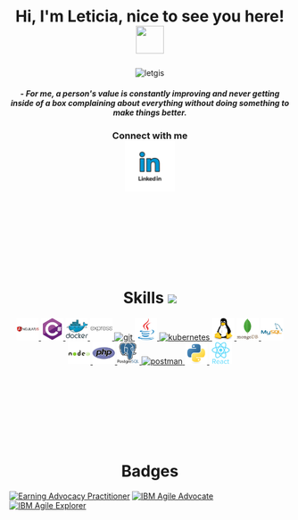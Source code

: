 <h1 align="center"> Hi, I'm Leticia, nice to see you here! <img src = "https://raw.githubusercontent.com/MartinHeinz/MartinHeinz/master/wave.gif" width="50" height="50"> </h1>
<p align="center"> <img src="https://komarev.com/ghpvc/?username=letgisele" alt="letgis" /> </p>
<h5 align="center"> - For me, a person's value is constantly improving and never getting inside of a box complaining about everything without doing something to make things better. </h5>

<h3 align="center"> Connect with me <a href="https://www.linkedin.com/in/leticia-anastacio-56a98b45/" target="blank">
<br/>
<img align="center" src="https://github.com/Letgis/Letgis/blob/main/Icons/label_linkedin_logo_linkedin%20logo_icon.svg" alt="letgis" height="90" width="90" /></a> </h3>

<br/>
<br/>
<br/>
<br/>
<br/>
<br/>
<br/>
<p>

<h1 align="center"> Skills <img src = "https://media2.giphy.com/media/QssGEmpkyEOhBCb7e1/giphy.gif?cid=ecf05e47a0n3gi1bfqntqmob8g9aid1oyj2wr3ds3mg700bl&rid=giphy.gif" width="32"></h1>

<p align="center"> 
  <a href="https://angular.io" target="_blank"> <img src="https://raw.githubusercontent.com/devicons/devicon/master/icons/angularjs/angularjs-original-wordmark.svg" alt="angularjs" width="40" height="40"/> </a> 
  <a href="https://www.w3schools.com/cs/" target="_blank"> <img src="https://raw.githubusercontent.com/devicons/devicon/master/icons/csharp/csharp-original.svg" alt="csharp" width="40" height="40"/> </a> 
  <a href="https://www.docker.com/" target="_blank"> <img src="https://raw.githubusercontent.com/devicons/devicon/master/icons/docker/docker-original-wordmark.svg" alt="docker" width="40" height="40"/> </a> 
  <a href="https://expressjs.com" target="_blank"> <img src="https://raw.githubusercontent.com/devicons/devicon/master/icons/express/express-original-wordmark.svg" alt="express" width="40" height="40"/> </a>
  </a> <a href="https://git-scm.com/" target="_blank"> <img src="https://www.vectorlogo.zone/logos/git-scm/git-scm-icon.svg" alt="git" width="40" height="40"/> </a>   </a> <a href="https://www.java.com" target="_blank"> <img src="https://raw.githubusercontent.com/devicons/devicon/master/icons/java/java-original.svg" alt="java" width="40" height="40"/> </a> 
  <a href="https://kubernetes.io" target="_blank"> <img src="https://www.vectorlogo.zone/logos/kubernetes/kubernetes-icon.svg" alt="kubernetes" width="40" height="40"/> </a> <a href="https://www.linux.org/" target="_blank"> <img src="https://raw.githubusercontent.com/devicons/devicon/master/icons/linux/linux-original.svg" alt="linux" width="40" height="40"/> </a> <a href="https://www.mongodb.com/" target="_blank"> <img src="https://raw.githubusercontent.com/devicons/devicon/master/icons/mongodb/mongodb-original-wordmark.svg" alt="mongodb" width="40" height="40"/> </a> <a href="https://www.mysql.com/" target="_blank"> <img src="https://raw.githubusercontent.com/devicons/devicon/master/icons/mysql/mysql-original-wordmark.svg" alt="mysql" width="40" height="40"/> </a> <a href="https://nodejs.org" target="_blank"> <img src="https://raw.githubusercontent.com/devicons/devicon/master/icons/nodejs/nodejs-original-wordmark.svg" alt="nodejs" width="40" height="40"/> </a> <a href="https://www.php.net" target="_blank"> <img src="https://raw.githubusercontent.com/devicons/devicon/master/icons/php/php-original.svg" alt="php" width="40" height="40"/> </a> <a href="https://www.postgresql.org" target="_blank"> <img src="https://raw.githubusercontent.com/devicons/devicon/master/icons/postgresql/postgresql-original-wordmark.svg" alt="postgresql" width="40" height="40"/> </a> <a href="https://postman.com" target="_blank"> <img src="https://www.vectorlogo.zone/logos/getpostman/getpostman-icon.svg" alt="postman" width="40" height="40"/> </a>   <a href="https://www.python.org" target="_blank"> <img src="https://raw.githubusercontent.com/devicons/devicon/master/icons/python/python-original.svg" alt="python" width="40" height="40"/> </a> 
  <a href="https://reactjs.org/" target="_blank"> <img src="https://raw.githubusercontent.com/devicons/devicon/master/icons/react/react-original-wordmark.svg" alt="react" width="40" height="40"/> </a> <p>
  
<br/>
<br/>
<br/>
<br/>
<br/>
<br/>
<br/>

<h1 align="center">Badges</h1>
  
<!--START_SECTION:badges-->
[![Earning Advocacy Practitioner](https://images.credly.com/size/100x100/images/2362d8c0-d4f4-4914-90ce-2c9e1252544a/Earning-Advocacy-Practitioner.png)](http://www.credly.com/badges/19c23ef8-b08a-4539-9f06-2133f2a52587 "Earning Advocacy Practitioner")
[![IBM Agile Advocate](https://images.credly.com/size/100x100/images/00cfeff7-03d2-4c00-b129-d2c09ca39831/IBM-Agile-Advocate.png)](http://www.credly.com/badges/47c8630d-6650-48f2-a1c9-3f617280b883 "IBM Agile Advocate")
[![IBM Agile Explorer](https://images.credly.com/size/100x100/images/a972f054-be07-4845-85c7-95c8d11852f5/IBM-Agile-Explorer.png)](http://www.credly.com/badges/69d5c416-2f8a-4660-85bd-bc9e2fc3af8a "IBM Agile Explorer")
<!--END_SECTION:badges-->


